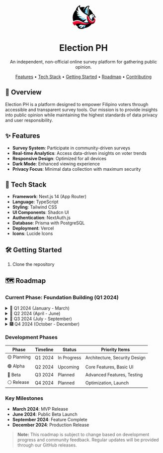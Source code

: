 <div align="center">
  <img src="public/images/logo.png" alt="Election PH Logo" width="80" height="80" style="border-radius: 50%;">
  <h1>Election PH</h1>
  <p>An independent, non-official online survey platform for gathering public opinion.</p>

  <p>
    <a href="#features">Features</a> •
    <a href="#tech-stack">Tech Stack</a> •
    <a href="#getting-started">Getting Started</a> •
    <a href="#roadmap">Roadmap</a> •
    <a href="#contributing">Contributing</a>
  </p>
</div>

## 🌟 Overview

Election PH is a platform designed to empower Filipino voters through accessible and transparent survey tools. Our mission is to provide insights into public opinion while maintaining the highest standards of data privacy and user responsibility.

## ✨ Features

- **Survey System**: Participate in community-driven surveys
- **Real-time Analytics**: Access data-driven insights on voter trends
- **Responsive Design**: Optimized for all devices
- **Dark Mode**: Enhanced viewing experience
- **Privacy Focus**: Minimal data collection with maximum security

## 🚀 Tech Stack

- **Framework**: Next.js 14 (App Router)
- **Language**: TypeScript
- **Styling**: Tailwind CSS
- **UI Components**: Shadcn UI
- **Authentication**: NextAuth.js
- **Database**: Prisma with PostgreSQL
- **Deployment**: Vercel
- **Icons**: Lucide Icons

## 🛠️ Getting Started

1. Clone the repository

## 🗺️ Roadmap

### Current Phase: Foundation Building (Q1 2024)

<details>
<summary>🎯 Q1 2024 (January - March)</summary>

#### Core Infrastructure

- [ ] Initial project setup and architecture
- [ ] Basic authentication system
- [ ] Database schema design
- [ ] Core API endpoints

#### Privacy & Security Foundation

- [ ] Data anonymization implementation
- [ ] Privacy notice system
- [ ] Basic rate limiting
- [ ] Initial security measures
</details>

<details>
<summary>🚀 Q2 2024 (April - June)</summary>

#### Survey System Development

- [ ] Basic survey creation interface
- [ ] Survey response collection
- [ ] Real-time results display
- [ ] Survey templates

#### User Experience

- [ ] Responsive design implementation
- [ ] Dark mode support
- [ ] Basic analytics dashboard
- [ ] Mobile optimization
</details>

<details>
<summary>💫 Q3 2024 (July - September)</summary>

#### Advanced Features

- [ ] Advanced analytics
- [ ] Data visualization tools
- [ ] Export functionality
- [ ] Batch processing system

#### Localization & Accessibility

- [ ] Filipino language support
- [ ] Accessibility compliance
- [ ] Screen reader optimization
- [ ] Regional customizations
</details>

<details>
<summary>🎆 Q4 2024 (October - December)</summary>

#### Platform Enhancement

- [ ] Advanced moderation tools
- [ ] Community features
- [ ] Integration capabilities
- [ ] Performance optimization

#### Documentation & Compliance

- [ ] Complete documentation
- [ ] Legal compliance review
- [ ] Security audit
- [ ] Public launch preparation
</details>

### Development Phases

| Phase       | Timeline | Status      | Priority Items                |
| ----------- | -------- | ----------- | ----------------------------- |
| 🟡 Planning | Q1 2024  | In Progress | Architecture, Security Design |
| 🟢 Alpha    | Q2 2024  | Upcoming    | Core Features, Basic UI       |
| 🔵 Beta     | Q3 2024  | Planned     | Advanced Features, Testing    |
| ⚪ Release  | Q4 2024  | Planned     | Optimization, Launch          |

### Key Milestones

- **March 2024**: MVP Release
- **June 2024**: Public Beta Launch
- **September 2024**: Feature Complete
- **December 2024**: Production Release

> **Note:** This roadmap is subject to change based on development progress and community feedback. Regular updates will be provided through our GitHub releases.
